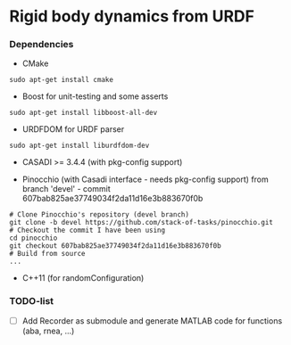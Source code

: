 # Rigid body dynamics from URDF


### Dependencies
* CMake
```
sudo apt-get install cmake
```
* Boost for unit-testing and some asserts
```
sudo apt-get install libboost-all-dev
```
* URDFDOM for URDF parser
```
sudo apt-get install liburdfdom-dev
```
* CASADI >= 3.4.4 (with pkg-config support)

* Pinocchio (with Casadi interface - needs pkg-config support) from branch 'devel' - commit 607bab825ae37749034f2da11d16e3b883670f0b
```
# Clone Pinocchio's repository (devel branch)
git clone -b devel https://github.com/stack-of-tasks/pinocchio.git
# Checkout the commit I have been using
cd pinocchio
git checkout 607bab825ae37749034f2da11d16e3b883670f0b
# Build from source
...
```
* C++11 (for randomConfiguration)

### TODO-list
* [ ] Add Recorder as submodule and generate MATLAB code for functions (aba, rnea, ...)
